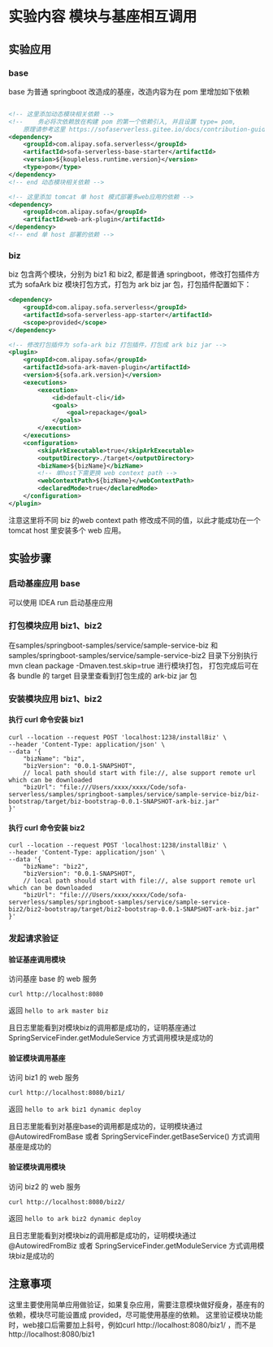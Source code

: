 
# 实验内容  模块与基座相互调用
## 实验应用
### base
base 为普通 springboot 改造成的基座，改造内容为在 pom 里增加如下依赖
```xml

<!-- 这里添加动态模块相关依赖 -->
<!--    务必将次依赖放在构建 pom 的第一个依赖引入, 并且设置 type= pom, 
    原理请参考这里 https://sofaserverless.gitee.io/docs/contribution-guidelines/runtime/multi-app-padater/ -->
<dependency>
    <groupId>com.alipay.sofa.serverless</groupId>
    <artifactId>sofa-serverless-base-starter</artifactId>
    <version>${koupleless.runtime.version}</version>
    <type>pom</type>
</dependency>
<!-- end 动态模块相关依赖 -->

<!-- 这里添加 tomcat 单 host 模式部署多web应用的依赖 -->
<dependency>
    <groupId>com.alipay.sofa</groupId>
    <artifactId>web-ark-plugin</artifactId>
</dependency>
<!-- end 单 host 部署的依赖 -->

```

### biz
biz 包含两个模块，分别为 biz1 和 biz2, 都是普通 springboot，修改打包插件方式为 sofaArk biz 模块打包方式，打包为 ark biz jar 包，打包插件配置如下：
```xml
<dependency>
    <groupId>com.alipay.sofa.serverless</groupId>
    <artifactId>sofa-serverless-app-starter</artifactId>
    <scope>provided</scope>
</dependency>

<!-- 修改打包插件为 sofa-ark biz 打包插件，打包成 ark biz jar -->
<plugin>
    <groupId>com.alipay.sofa</groupId>
    <artifactId>sofa-ark-maven-plugin</artifactId>
    <version>${sofa.ark.version}</version>
    <executions>
        <execution>
            <id>default-cli</id>
            <goals>
                <goal>repackage</goal>
            </goals>
        </execution>
    </executions>
    <configuration>
        <skipArkExecutable>true</skipArkExecutable>
        <outputDirectory>./target</outputDirectory>
        <bizName>${bizName}</bizName>
        <!-- 单host下需更换 web context path -->
        <webContextPath>${bizName}</webContextPath>
        <declaredMode>true</declaredMode>
    </configuration>
</plugin>
```
注意这里将不同 biz 的web context path 修改成不同的值，以此才能成功在一个 tomcat host 里安装多个 web 应用。


## 实验步骤

### 启动基座应用 base

可以使用 IDEA run 启动基座应用

### 打包模块应用 biz1、biz2

在samples/springboot-samples/service/sample-service-biz 和 samples/springboot-samples/service/sample-service-biz2 目录下分别执行 mvn clean package -Dmaven.test.skip=true 进行模块打包， 打包完成后可在各 bundle 的 target 目录里查看到打包生成的 ark-biz jar 包

### 安装模块应用 biz1、biz2

#### 执行 curl 命令安装 biz1

```shell
curl --location --request POST 'localhost:1238/installBiz' \
--header 'Content-Type: application/json' \
--data '{
    "bizName": "biz",
    "bizVersion": "0.0.1-SNAPSHOT",
    // local path should start with file://, alse support remote url which can be downloaded
    "bizUrl": "file:///Users/xxxx/xxxx/Code/sofa-serverless/samples/springboot-samples/service/sample-service-biz/biz-bootstrap/target/biz-bootstrap-0.0.1-SNAPSHOT-ark-biz.jar"
}'
```

#### 执行 curl 命令安装 biz2

```shell
curl --location --request POST 'localhost:1238/installBiz' \
--header 'Content-Type: application/json' \
--data '{
    "bizName": "biz2",
    "bizVersion": "0.0.1-SNAPSHOT",
    // local path should start with file://, alse support remote url which can be downloaded
    "bizUrl": "file:///Users/xxxx/xxxx/Code/sofa-serverless/samples/springboot-samples/service/sample-service-biz2/biz2-bootstrap/target/biz2-bootstrap-0.0.1-SNAPSHOT-ark-biz.jar"
}'
```

### 发起请求验证

#### 验证基座调用模块

访问基座 base 的 web 服务
```shell
curl http://localhost:8080
```
返回 `hello to ark master biz`

且日志里能看到对模块biz的调用都是成功的，证明基座通过 SpringServiceFinder.getModuleService 方式调用模块是成功的

#### 验证模块调用基座

访问 biz1 的 web 服务
```shell
curl http://localhost:8080/biz1/
```
返回 `hello to ark biz1 dynamic deploy`

且日志里能看到对基座base的调用都是成功的，证明模块通过 @AutowiredFromBase 或者 SpringServiceFinder.getBaseService() 方式调用基座是成功的

#### 验证模块调用模块

访问 biz2 的 web 服务
```shell
curl http://localhost:8080/biz2/
```
返回 `hello to ark biz2 dynamic deploy`

且日志里能看到对模块biz的调用都是成功的，证明模块通过 @AutowiredFromBiz 或者 SpringServiceFinder.getModuleService 方式调用模块biz是成功的

## 注意事项
这里主要使用简单应用做验证，如果复杂应用，需要注意模块做好瘦身，基座有的依赖，模块尽可能设置成 provided，尽可能使用基座的依赖。
这里验证模块功能时，web接口后需要加上斜号，例如curl http://localhost:8080/biz1/ ，而不是 http://localhost:8080/biz1

